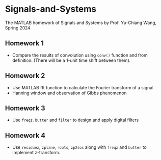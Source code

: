 # Signals-and-Systems
The MATLAB homework of Signals and Systems by Prof. Yu-Chiang Wang, Spring 2024

## Homework 1
- Compare the results of convolution using `conv()` function and from definition. (There will be a 1-unit time shift between them).

## Homework 2
- Use MATLAB fft function to calculate the Fourier transform of a signal
- Hanning window and observation of Gibbs phenomenon

## Homework 3
- Use `freqz`, `butter` and `filter` to design and apply digital filters

## Homework 4
- Use `residuez`, `zplane`, `roots`, `zp2sos` along with `freqz` and `butter` to implement z-transform.
